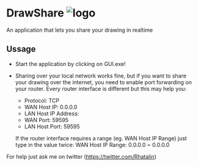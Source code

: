 # DrawShare ![logo](https://github.com/Rhatalin/DrawShare/blob/master/GUI/Resources/DrawShareLogo_50.png "DrawShare Logo")

An application that lets you share your drawing in realtime

## Ussage

* Start the application by clicking on GUI.exe!
* Sharing over your local network works fine, but if you want to share your drawing over the internet, you need to enable port forwarding on your router.
  Every router interface is different but this may help you:

  - Protocol: TCP
  - WAN Host IP: 0.0.0.0
  - LAN Host IP Address: <local ipv4 address of your computer>
  - WAN Port: 59595
  - LAN Host Port: 59595
  
  If the router interface requires a range (eg. WAN Host IP Range) just type in the value twice:
  WAN Host IP Range: 0.0.0.0 ~ 0.0.0.0

For help just ask me on twitter (https://twitter.com/Rhatalin)
